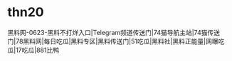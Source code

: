 # thn20
黑料网-0623-黑料不打烊入口|Telegram频道传送门|74猫导航主站|74猫传送门|78黑料网|每日吃瓜|黑料专区|黑料传送门|51吃瓜|黑料社|黑料正能量|网曝吃瓜|17吃瓜|881比鸭
